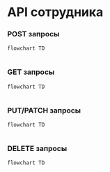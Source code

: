 # API сотрудника
### POST запросы
```mermaid
flowchart TD
    
```
### GET запросы
```mermaid
flowchart TD
    
```
### PUT/PATCH запросы
```mermaid
flowchart TD
    
```
### DELETE запросы
```mermaid
flowchart TD
    
```